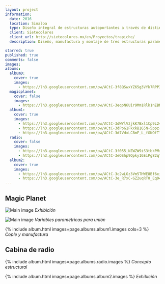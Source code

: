 ```yaml
---
layout: project
information:
  date: 2016
  location: Sinaloa
  type: Diseño integral de estructuras autoportantes a través de distintas estrategias de panelización
  client: Sietecolores
  client_url: http://sietecolores.mx/en/Proyectos/trapiche/
  description: Diseño, manufactura y montaje de tres estructuras paramétricas. La primera en su totalidad de aluminio, Magic Planet,  La segunda Cabina de Radio de madera y aluminio y por último Cama de Clavos en madera únicamente.

starred: true
published: true
comments: false
images:
albums:
  album0:
    cover: true
    images:
      - https://lh3.googleusercontent.com/pw/ACtC-3f8QSwxYZ65g3VYk7RPP3DUB9nLMH6s81JQao-vAutG6D9A1cBNmRabm7E_aKd9MR4NJgjI59l56hXpDPFylWhVh_QopZBI-fjwv8JZYc8dedquzCZlUL5oyij-eX4kNRyKISn94Sfur8WS9LPNF2wQFg=w1527-h1018-no?authuser=1
  magicplanet:
    cover: false
    images:
      - https://lh3.googleusercontent.com/pw/ACtC-3eqoN6Uir9Mm1Rlk1nEBNTTqZKuzFO72O5RwjhLedBNIcwY5o6occrcYUzxwj0KDa4RfslBoHW6PDpuufLx5PJzDV1yB00I_KJSHXTedgfhzKUC9wEz6cLuJ1UVm-qmVN5VR8dtBbEfaAj5cDmzqqfOyQ=w1006-h144-no?authuser=1
  album1:
    cover: true
    images:
      - https://lh3.googleusercontent.com/pw/ACtC-3dWYlV2jkK7Bxl1Cp9L2485G9Cfhfn384HxU9XvkJQk0zr-UO9eCO2_N_vBPztkt9482ok-t8ZIBzgh6hpJdos1sBqCYLwnYLJE3tukrBcZxrPhnaIj-R1slX5fT1Ckvbbbbvv7WpkdzvrhoD8ObXIxaw=w764-h1018-no?authuser=1
      - https://lh3.googleusercontent.com/pw/ACtC-3dPoG1FkxkB1G5N-5ppz-ezLT5kiJklnOwb9sPc_6zCoaOM9UItSAZZzUhUFeJJtfqhCROcYTU75G4oW_ltztQRCo0MAJb5n3tt-f5wj8Hd4BiNxGJXq2k6ifcRlCo37Skv4TuI3d2emCSg2HtFUE3WPg=w1358-h1018-no?authuser=1
      - https://lh3.googleusercontent.com/pw/ACtC-3d7VdxLC8mF_L_fGKOfTlDOL7kSESEKD67fFWiQitULIvChknDNC5SVzA-8LDzo4z2J94yD_w2wiIUM_v0M44LFO_XaVu6ZQRnvVueb8Nh6gGkwrFNN0F_dW2B9sUtFkDOvAy8FYC81iyahj8IDC3ytYQ=w1669-h1018-no?authuser=1
  radio:
    cover: false
    images:
      - https://lh3.googleusercontent.com/pw/ACtC-3f055_NZWZW9iS3tbkPMxUOfdBAOEstwc5vHcEPdDBCK_N0FHcLJIXJVi8sNZfe8Z_5EbJgehqxgFJRMgzp07j4VO-qvONW-SHHTjMVhFHDmYI3U8czQ8aYzCEw-f1M_YfXvJyG8qT8rCHH6BZh4PhKtg=w508-h480-no?authuser=1
      - https://lh3.googleusercontent.com/pw/ACtC-3eOShp9Qpky1GEiPg82qtgWGYdBvcr9nDu9Ov5A5W-MH4LUvDxj1DDGgO4fnVuwpl3VkacJSb68S9JUi1j0WXvIz2GOE6_cac20O8tk6fhdzj-bD8HXKsXQgSQyAcxF0JJcxD54R4Kcj5jBsOvE7xvGgg=w484-h456-no?authuser=1
  album2:
    cover: true
    images:
      - https://lh3.googleusercontent.com/pw/ACtC-3c2wLGz3Vm5THWE8Bf6xigfJJRWjiGOik1bTdMNagou0op4SF_2v4rDZQ95NDN3gtgDNJJPyZeatQQjkMxxAa5YjIDElKidjhrSrNy_L4Spsbplk9VkwV88FEPaueAss8awFrw4D3ayokkNA8Yn7oBITg=w1618-h1018-no?authuser=1
      - https://lh3.googleusercontent.com/pw/ACtC-3e_R7xC-GZ2uqRT0_Eq94OjSdj1lxKVOUPBDB54AHHyCBTF4jANdpDAfKpbCiCJM6qXBsV8DF_jj6m279w0Z9Yh8yEjhxoOMXErtRo5zbBf_lWK5QnXL_EOIzUcnVDZEEJEgfkzkukSbmUDeo9PtVIjwg=w1364-h1018-no?authuser=1
---
```


## Magic Planet

![Main image]({{page.albums.album0.images[0]}})
*Exhibición*

![Main image]({{page.albums.magicplanet.images[0]}})
*Variables paramétricas para unión*

{% include album.html images=page.albums.album1.images cols=3 %}
*Cople y manufactura*

## Cabina de radio

{% include album.html images=page.albums.radio.images %}
*Concepto estructural*

{% include album.html images=page.albums.album2.images %}
*Exhibición*
